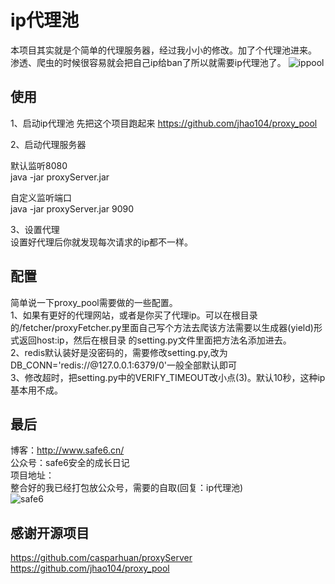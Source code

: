# ip代理池
本项目其实就是个简单的代理服务器，经过我小小的修改。加了个代理池进来。
渗透、爬虫的时候很容易就会把自己ip给ban了所以就需要ip代理池了。
![ippool][1]
## 使用

1、启动ip代理池
先把这个项目跑起来
https://github.com/jhao104/proxy_pool  

2、启动代理服务器

默认监听8080  
java -jar proxyServer.jar

自定义监听端口  
java -jar proxyServer.jar 9090

3、设置代理    
设置好代理后你就发现每次请求的ip都不一样。

## 配置
简单说一下proxy_pool需要做的一些配置。   
1、如果有更好的代理网站，或者是你买了代理ip。可以在根目录的/fetcher/proxyFetcher.py里面自己写个方法去爬该方法需要以生成器(yield)形式返回host:ip，然后在根目录
的setting.py文件里面把方法名添加进去。  
2、redis默认装好是没密码的，需要修改setting.py,改为DB_CONN='redis://@127.0.0.1:6379/0'一般全部默认即可   
3、修改超时，把setting.py中的VERIFY_TIMEOUT改小点(3)。默认10秒，这种ip基本用不成。

## 最后
博客：http://www.safe6.cn/      
公众号：safe6安全的成长日记        
项目地址：     
整合好的我已经打包放公众号，需要的自取(回复：ip代理池)    
![safe6][2]

## 感谢开源项目
https://github.com/casparhuan/proxyServer             
https://github.com/jhao104/proxy_pool


  [1]: http://qiniu.safe6.cn/ipPool.jpg
  [2]: http://qiniu.safe6.cn/qr2.png
